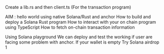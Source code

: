 Create a lib.rs and then client.ts (For the transaction program)
 
AIM :
hello world using native Solana/Rust  and anchor
How to build and deploy a Solana Rust program
How to interact with your on chain program using TypeScript
How to fetch on-chain transaction information

Using Solana playground We can deploy and test the working if user are facing some problem with anchor.
If your wallet is empty Try Solana airdrop 1
